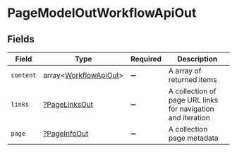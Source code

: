 # PageModelOutWorkflowApiOut


## Fields

| Field                                                          | Type                                                           | Required                                                       | Description                                                    |
| -------------------------------------------------------------- | -------------------------------------------------------------- | -------------------------------------------------------------- | -------------------------------------------------------------- |
| `content`                                                      | array<[WorkflowApiOut](../../models/shared/WorkflowApiOut.md)> | :heavy_minus_sign:                                             | A array of returned items                                      |
| `links`                                                        | [?PageLinksOut](../../models/shared/PageLinksOut.md)           | :heavy_minus_sign:                                             | A collection of page URL links for navigation and iteration    |
| `page`                                                         | [?PageInfoOut](../../models/shared/PageInfoOut.md)             | :heavy_minus_sign:                                             | A collection page metadata                                     |